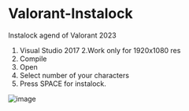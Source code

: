 # Valorant-Instalock
Instalock agend of Valorant 2023

1. Visual Studio 2017
2.Work only for 1920x1080 res
3. Compile
4. Open
5. Select number of your characters
6. Press SPACE for instalock.

![image](https://user-images.githubusercontent.com/6683056/211718348-c92d53d0-b533-49b5-a8c8-af15e193f0e0.png)
